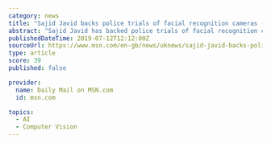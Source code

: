 ```yaml
---
category: news
title: "Sajid Javid backs police trials of facial recognition cameras - days after report warned technology is wrong in four out of five cases"
abstract: "Sajid Javid has backed police trials of facial recognition cameras - days after a report warned the technology is wrong in four out of five cases. The controversial software, which is intended to identify suspects in public spaces and is being trialled by ..."
publishedDateTime: 2019-07-12T12:12:00Z
sourceUrl: https://www.msn.com/en-gb/news/uknews/sajid-javid-backs-police-trials-of-facial-recognition-cameras-days-after-report-warned-technology-is-wrong-in-four-out-of-five-cases/ar-AAEdIoQ?li=BBoPRmx
type: article
score: 39
published: false

provider:
  name: Daily Mail on MSN.com
  id: msn.com

topics:
  - AI
  - Computer Vision
---
```

